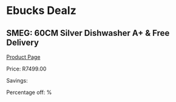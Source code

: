 
# Ebucks Dealz
## SMEG: 60CM Silver Dishwasher A+ & Free Delivery
[Product Page](https://www.ebucks.com/web/shop/productSelected.do?prodId=453392854&catId=1196429345)

Price: R7499.00

Savings: 

Percentage off: %
	